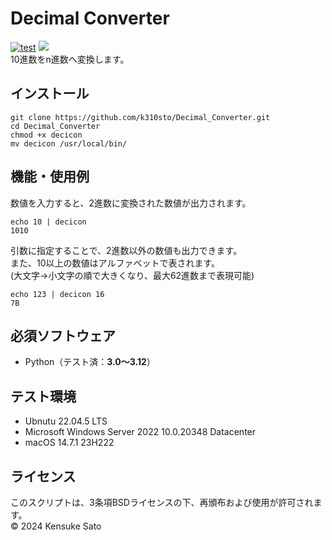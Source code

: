 # Decimal Converter
[![test](https://github.com/k310sto/Decimal_Converter/actions/workflows/test.yml/badge.svg)](https://github.com/k310sto/Decimal_Converter/actions/workflows/test.yml)
[![](https://img.shields.io/github/license/k310sto/Sudoku_Solver)](https://github.com/k310sto/Sudoku_Solver/blob/main/LICENSE)
<br>
10進数をn進数へ変換します。
## インストール
```
git clone https://github.com/k310sto/Decimal_Converter.git
cd Decimal_Converter
chmod +x decicon
mv decicon /usr/local/bin/
```
## 機能・使用例
数値を入力すると、2進数に変換された数値が出力されます。
```
echo 10 | decicon
1010
```
引数に指定することで、2進数以外の数値も出力できます。<br>
また、10以上の数値はアルファベットで表されます。<br>
(大文字→小文字の順で大きくなり、最大62進数まで表現可能)
```
echo 123 | decicon 16
7B
```
## 必須ソフトウェア
- Python（テスト済：**3.0〜3.12**）
## テスト環境
- Ubnutu 22.04.5 LTS
- Microsoft Windows Server 2022 10.0.20348 Datacenter
- macOS 14.7.1 23H222
## ライセンス
このスクリプトは、3条項BSDライセンスの下、再頒布および使用が許可されます。<br>
© 2024 Kensuke Sato
